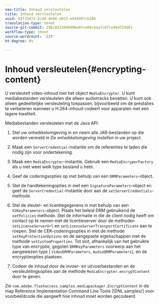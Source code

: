 ```yaml
---
seo-title: Inhoud versleutelen
title: Inhoud versleutelen
uuid: 03f33473-bcd4-4e06-a823-e944897cb28e
translation-type: tm+mt
source-git-commit: 29bc8323460d9be0fce66cbea7c6fce46df20d61
workflow-type: tm+mt
source-wordcount: '223'
ht-degree: 0%

---
```



# Inhoud versleutelen{#encrypting-content}

U versleutelt video-inhoud met het object `MediaEncrypter`. U kunt mediabestanden versleutelen die alleen audiotracks bevatten. U kunt ook alleen gedeeltelijke versleuteling toepassen. bijvoorbeeld om de prestaties te verbeteren wanneer u H.264-inhoud codeert voor apparaten met een lagere kwaliteit.

Mediabestanden versleutelen met de Java API:

1. Stel uw ontwikkelomgeving in en neem alle JAR-bestanden op die worden vermeld in *De ontwikkelomgeving instellen* in uw project.
1. Maak een `ServerCredential`-instantie om de referenties te laden die nodig zijn voor ondertekening.
1. Maak een `MediaEncrypter`-instantie. Gebruik een `MediaEncryperFactory` als u niet weet welk type bestand u hebt.

1. Geef de coderingsopties op met behulp van een `DRMParameters`-object.
1. Stel de handtekeningopties in met een `SignatureParameters`-object en geef de `ServerCredential`-instantie door aan de `setServerCredentials`-methode.

1. Stel de sleutel- en licentiegegevens in met behulp van een `V2KeyParameters`-object. Plaats het beleid DRM gebruikend de `setPolicies` methode. Stel de informatie in die de client nodig heeft om contact op te nemen met de licentieserver door de methoden `setLicenseServerUrl` en `setLicenseServerTransportCertificate` aan te roepen. Stel de CEK-coderingsopties in met de methode `setKeyProtectionOptions` en de aangepaste eigenschappen met de methode `setCustomProperties`. Tot slot, afhankelijk van het gebruikte type van encryptie, gegoten `DRMKeyParameters` voorwerp aan het aangewezen type ( `VideoDRMParameters`, `AudioDRMParameters`), en de encryptieopties plaatsen.

1. Codeer de inhoud door de invoer- en uitvoerbestanden en de versleutelingsopties aan de methode `MediaEncrypter.encryptContent` door te geven.

Zie `com.adobe.flashaccess.samples.mediapackager.EncryptContent` in de map Reference Implementation Command Line Tools [!DNL samples/] voor voorbeeldcode die aangeeft hoe inhoud moet worden gecodeerd.

